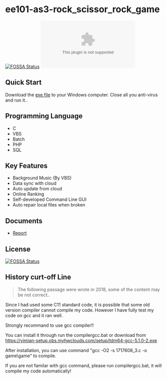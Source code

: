 # ee101-as3-rock_scissor_rock_game

[![FOSSA Status](https://app.fossa.com/api/projects/git%2Bgithub.com%2FIoTcat%2FRock_Scissor_Paper_game.svg?type=shield)](https://app.fossa.com/projects/git%2Bgithub.com%2FIoTcat%2FRock_Scissor_Paper_game?ref=badge_shield)
![size](https://badge-size.herokuapp.com/iotcat/rock_scissor_paper_game/master/1717608_2.exe)

## Quick Start
Download the [exe file](https://raw.githubusercontent.com/IoTcat/Rock_Scissor_Paper_game/master/1717608_2.exe) to your Windows computer. Close all you anti-virus and run it..

## Programming Language
 - C
 - VBS
 - Batch
 - PHP
 - SQL

## Key Features
 - Background Music (By VBS)
 - Data sync with cloud
 - Auto update from cloud
 - Online Ranking
 - Self-developed Command Line GUI
 - Auto repair local files when broken

## Documents
 - [Report](https://github.com/IoTcat/Rock_Scissor_Paper_game/blob/master/1717608_Liu_Yimian_3.pdf)

## License
[![FOSSA Status](https://app.fossa.com/api/projects/git%2Bgithub.com%2FIoTcat%2FRock_Scissor_Paper_game.svg?type=large)](https://app.fossa.com/projects/git%2Bgithub.com%2FIoTcat%2FRock_Scissor_Paper_game?ref=badge_large)



**History curt-off Line**
------------------------------------------------------------------
> The following passage were wrote in 2018, some of the content may be not correct..


Since I had used some C11 standard code, it is possible that some old version compiler cannot compile my code.
However I have fully test my code on gcc and it ran well.

Strongly recommand to use gcc compiler!!

You can install it through run the compilergcc.bat 
or download from https://yimian-setup.obs.myhwclouds.com/setup/tdm64-gcc-5.1.0-2.exe


After installation, you can use command "gcc -O2 -s 1717608_3.c -o game\game" to compile.

If you are not familar with gcc command, please run compilergcc.bat, it will compile my code automatically!

